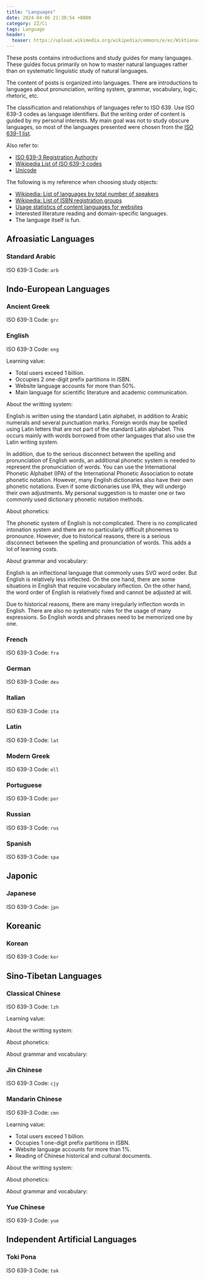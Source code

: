 ```yaml
---
title: "Languages"
date: 2024-04-06 21:30:54 +0800
category: ZZ/Ci
tags: Language
header:
  teaser: https://upload.wikimedia.org/wikipedia/commons/e/ec/Wiktionary-logo.svg
---
```


These posts contains introductions and study guides for many languages. These guides focus primarily on how to master natural languages rather than on systematic linguistic study of natural languages.

The content of posts is organized into languages. There are introductions to languages about pronunciation, writing system, grammar, vocabulary, logic, rhetoric, etc.

The classification and relationships of languages refer to ISO 639. Use ISO 639-3 codes as language identifiers. But the writing order of content is guided by my personal interests. My main goal was not to study obscure languages, so most of the languages presented were chosen from the [ISO 639-1 list](https://en.wikipedia.org/wiki/List_of_ISO_639_language_codes).

Also refer to:

* [ISO 639-3 Registration Authority](https://iso639-3.sil.org/)
* [Wikipedia List of ISO 639-3 codes](https://en.wikipedia.org/wiki/List_of_ISO_639-3_codes)
* [Unicode](https://home.unicode.org/)

The following is my reference when choosing study objects:

* [Wikipedia: List of languages by total number of speakers](https://en.wikipedia.org/wiki/List_of_languages_by_total_number_of_speakers)
* [Wikipedia: List of ISBN registration groups](https://en.wikipedia.org/wiki/List_of_ISBN_registration_groups)
* [Usage statistics of content languages for websites](https://w3techs.com/technologies/overview/content_language)
* Interested literature reading and domain-specific languages.
* The language itself is fun.

## Afroasiatic Languages

### Standard Arabic

ISO 639-3 Code: `arb`

## Indo-European Languages

### Ancient Greek

ISO 639-3 Code: `grc`

### English

ISO 639-3 Code: `eng`

Learning value:

* Total users exceed 1 billion.
* Occupies 2 one-digit prefix partitions in ISBN.
* Website language accounts for more than 50%.
* Main language for scientific literature and academic communication.

About the writting system:

English is written using the standard Latin alphabet, in addition to Arabic numerals and several punctuation marks. Foreign words may be spelled using Latin letters that are not part of the standard Latin alphabet. This occurs mainly with words borrowed from other languages that also use the Latin writing system.

In addition, due to the serious disconnect between the spelling and pronunciation of English words, an additional phonetic system is needed to represent the pronunciation of words. You can use the International Phonetic Alphabet (IPA) of the International Phonetic Association to notate phonetic notation. However, many English dictionaries also have their own phonetic notations. Even if some dictionaries use IPA, they will undergo their own adjustments. My personal suggestion is to master one or two commonly used dictionary phonetic notation methods.

About phonetics:

The phonetic system of English is not complicated. There is no complicated intonation system and there are no particularly difficult phonemes to pronounce. However, due to historical reasons, there is a serious disconnect between the spelling and pronunciation of words. This adds a lot of learning costs.

About grammar and vocabulary:

English is an inflectional language that commonly uses SVO word order. But English is relatively less inflected. On the one hand, there are some situations in English that require vocabulary inflection. On the other hand, the word order of English is relatively fixed and cannot be adjusted at will.

Due to historical reasons, there are many irregularly inflection words in English. There are also no systematic rules for the usage of many expressions. So English words and phrases need to be memorized one by one.

### French

ISO 639-3 Code: `fra`

### German

ISO 639-3 Code: `deu`

### Italian

ISO 639-3 Code: `ita`

### Latin

ISO 639-3 Code: `lat`

### Modern Greek

ISO 639-3 Code: `ell`

### Portuguese

ISO 639-3 Code: `por`

### Russian

ISO 639-3 Code: `rus`

### Spanish

ISO 639-3 Code: `spa`

## Japonic

### Japanese

ISO 639-3 Code: `jpn`

## Koreanic

### Korean

ISO 639-3 Code: `kor`

## Sino-Tibetan Languages

### Classical Chinese

ISO 639-3 Code: `lzh`

Learning value:

About the writting system:

About phonetics:

About grammar and vocabulary:

### Jin Chinese

ISO 639-3 Code: `cjy`

### Mandarin Chinese

ISO 639-3 Code: `cmn`

Learning value:

* Total users exceed 1 billion.
* Occupies 1 one-digit prefix partitions in ISBN.
* Website language accounts for more than 1%.
* Reading of Chinese historical and cultural documents.

About the writting system:

About phonetics:

About grammar and vocabulary:

### Yue Chinese

ISO 639-3 Code: `yue`

## Independent Artificial Languages

### Toki Pona

ISO 639-3 Code: `tok`
